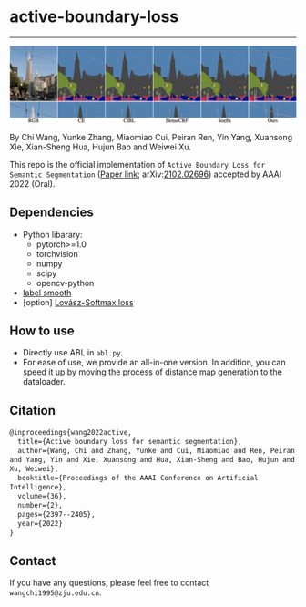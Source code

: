 # active-boundary-loss

-------------
![teaser](imgs/teaser.png)

By Chi Wang, Yunke Zhang, Miaomiao Cui, Peiran Ren, Yin Yang, Xuansong Xie, Xian-Sheng Hua, Hujun Bao and Weiwei Xu.

This repo is the official implementation of `Active Boundary Loss for Semantic Segmentation` ([Paper link](https://ojs.aaai.org/index.php/AAAI/article/view/20139); arXiv:[2102.02696](https://arxiv.org/abs/2102.02696)) accepted by AAAI 2022 (Oral).

## Dependencies

- Python libarary:
  - pytorch>=1.0
  - torchvision
  - numpy
  - scipy
  - opencv-python
- [label smooth](https://github.com/CoinCheung/pytorch-loss/blob/af876e43218694dc8599cc4711d9a5c5e043b1b2/label_smooth.py)
- [option] [Lovász-Softmax loss](https://github.com/bermanmaxim/LovaszSoftmax)

## How to use

- Directly use ABL in `abl.py`.
- For ease of use, we provide an all-in-one version. In addition, you can speed it up by moving the process of distance map generation to the dataloader.

## Citation

```
@inproceedings{wang2022active,
  title={Active boundary loss for semantic segmentation},
  author={Wang, Chi and Zhang, Yunke and Cui, Miaomiao and Ren, Peiran and Yang, Yin and Xie, Xuansong and Hua, Xian-Sheng and Bao, Hujun and Xu, Weiwei},
  booktitle={Proceedings of the AAAI Conference on Artificial Intelligence},
  volume={36},
  number={2},
  pages={2397--2405},
  year={2022}
}
```

## Contact

If you have any questions, please feel free to contact `wangchi1995@zju.edu.cn`.
